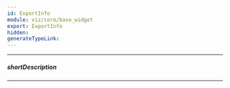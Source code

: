 ```yaml
---
id: ExportInfo
module: viz/core/base_widget
export: ExportInfo
hidden: 
generateTypeLink: 
---
```

---
##### shortDescription
<!-- Description goes here -->

---
<!-- Description goes here -->